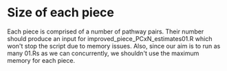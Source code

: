 # Size of each piece

Each piece is comprised of a number of pathway pairs. Their number should produce an input for improved_piece_PCxN_estimates01.R which won't stop the script due to memory issues. Also, since our aim is to run as many 01.Rs as we can concurrently, we shouldn't use the maximum memory for each piece.

